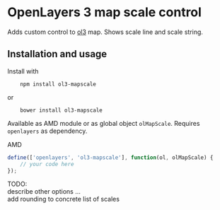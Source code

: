 # OpenLayers 3 map scale control

Adds custom control to [ol3](https://github.com/openlayers/ol3) map. Shows scale line and scale string.

## Installation and usage
Install with

```shell    
    npm install ol3-mapscale
```

or

```shell
    bower install ol3-mapscale
```    

Available as AMD module or as global object `olMapScale`. Requires `openlayers` as dependency.

AMD

```js
define(['openlayers', 'ol3-mapscale'], function(ol, olMapScale) {
    // your code here
});
```

TODO:   
describe other options ...  
add rounding to concrete list of scales



